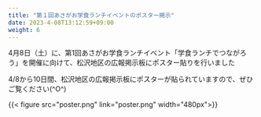 ```yaml
---
title: "第１回あさがお学食ランチイベントのポスター掲示"
date: 2023-4-08T13:12:59+09:00
weight: 6
---
```

4月8日（土）に、第1回あさがお学食ランチイベント「学食ランチでつながろう」を開催に向けて、松沢地区の広報掲示板にポスター貼りを行いました
<!--more-->

4/8から10日間、松沢地区の広報掲示板にポスターが貼られていますので、ぜひご覧ください(^O^)

{{< figure src="poster.png" link="poster.png" width="480px">}}